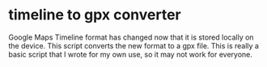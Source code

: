 # timeline to gpx converter

Google Maps Timeline format has changed now that it is stored locally on the device.
This script converts the new format to a gpx file.
This is really a basic script that I wrote for my own use, so it may not work for everyone.
